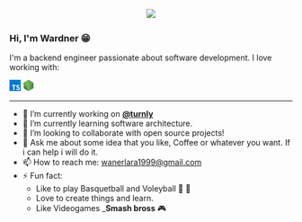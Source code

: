 <div align="center">
  <p align="center">
      <a href="https://github.com/turnly" target="_blank" rel="noopener">
          <img src="https://user-images.githubusercontent.com/40646537/179213717-82130281-cfb2-4126-951b-abc849687113.png" />
      </a>
  </p>
</div>

### Hi, I'm Wardner 😁

I'm a backend engineer passionate about software development. I love working with:

<code><img height="20" src="https://raw.githubusercontent.com/github/explore/80688e429a7d4ef2fca1e82350fe8e3517d3494d/topics/typescript/typescript.png"></code>
<code><img height="20" src="https://raw.githubusercontent.com/github/explore/80688e429a7d4ef2fca1e82350fe8e3517d3494d/topics/nodejs/nodejs.png"></code>

---

- 🔭 I’m currently working on __[@turnly](https://turnly.app)__
- 🌱 I’m currently learning software architecture.
- 👯 I’m looking to collaborate with open source projects!
- 💬 Ask me about some idea that you like, Coffee or whatever you want. If i can help i will do it. 
- 📫 How to reach me: wanerlara1999@gmail.com
- ⚡ Fun fact:
  - Like to play Basquetball and Voleyball 🏀 🏐
  - Love to create things and learn.
  - Like Videogames ___Smash bross__ 🎮
